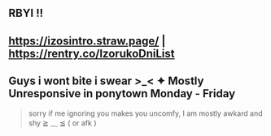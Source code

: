 ## RBYI !!

## https://izosintro.straw.page/ | https://rentry.co/IzorukoDniList

## Guys i wont bite i swear >_< ✦ Mostly Unresponsive in ponytown Monday - Friday
> sorry if me ignoring you makes you uncomfy, I am mostly awkard and shy ≧ ﹏ ≦ ( or afk )
